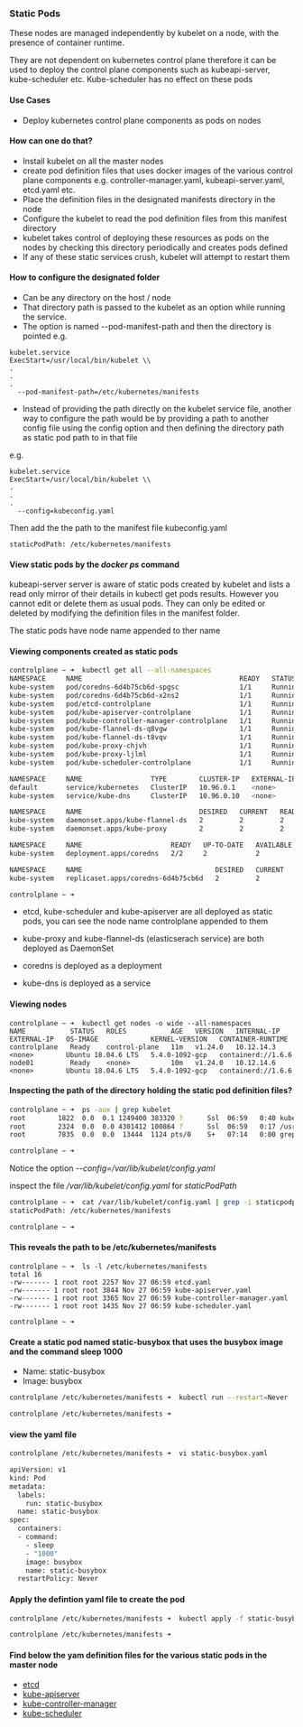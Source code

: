 ### Static Pods

These nodes are managed independently by kubelet on a node, with the presence of container runtime.

They are not dependent on kubernetes control plane therefore it can be used to deploy the control plane components such as kubeapi-server, kube-scheduler etc.
Kube-scheduler has no effect on these pods

#### Use Cases
+ Deploy kubernetes control plane components as pods on nodes

#### How can one do that?

+ Install kubelet on all the master nodes
+ create pod definition files that uses docker images of the various control plane components e.g. controller-manager.yaml, kubeapi-server.yaml, etcd.yaml etc.
+ Place the definition files in the designated manifests directory in the node
+ Configure the kubelet to read the pod definition files from this manifest directory 
+ kubelet takes control of deploying these resources as pods on the nodes by checking this directory periodically and creates pods defined
+ If any of these static services crush, kubelet will attempt to restart them

#### How to configure the designated folder
+ Can be any directory on the host / node
+ That directory path is passed to the kubelet as an option while running the service. 
+ The option is named --pod-manifest-path and then the directory is pointed e.g. 

```{r echo=FALSE, eval=FALSE}
kubelet.service
ExecStart=/usr/local/bin/kubelet \\
.
.
.
  --pod-manifest-path=/etc/kubernetes/manifests
```

+ Instead of providing the path directly on the kubelet service file, another way to configure the path would be by providing a path to another config file using the config option and then defining the directory path as static pod path to in that file

e.g.

```{r echo=FALSE, eval=FALSE}
kubelet.service
ExecStart=/usr/local/bin/kubelet \\
.
.
.
  --config=kubeconfig.yaml
```

Then add the the path to the manifest file kubeconfig.yaml

```{r echo=FALSE, eval=FALSE}
staticPodPath: /etc/kubernetes/manifests
```

#### View static pods by the *docker ps* command



 kubeapi-server server is aware of static pods created by kubelet and lists a read only mirror of their details in kubectl get pods results. However you cannot edit or delete them as usual pods. They can only be edited or deleted by modifying the definition files in the manifest folder.

The static pods have node name appended to ther name

#### Viewing components created as static pods

```bash
controlplane ~ ➜  kubectl get all --all-namespaces
NAMESPACE     NAME                                       READY   STATUS    RESTARTS   AGE
kube-system   pod/coredns-6d4b75cb6d-spgsc               1/1     Running   0          6m23s
kube-system   pod/coredns-6d4b75cb6d-x2ns2               1/1     Running   0          6m23s
kube-system   pod/etcd-controlplane                      1/1     Running   0          6m35s
kube-system   pod/kube-apiserver-controlplane            1/1     Running   0          6m37s
kube-system   pod/kube-controller-manager-controlplane   1/1     Running   0          6m35s
kube-system   pod/kube-flannel-ds-q8vgw                  1/1     Running   0          6m12s
kube-system   pod/kube-flannel-ds-t8vqv                  1/1     Running   0          6m24s
kube-system   pod/kube-proxy-chjvh                       1/1     Running   0          6m12s
kube-system   pod/kube-proxy-ljlml                       1/1     Running   0          6m24s
kube-system   pod/kube-scheduler-controlplane            1/1     Running   0          6m35s

NAMESPACE     NAME                 TYPE        CLUSTER-IP   EXTERNAL-IP   PORT(S)                  AGE
default       service/kubernetes   ClusterIP   10.96.0.1    <none>        443/TCP                  6m38s
kube-system   service/kube-dns     ClusterIP   10.96.0.10   <none>        53/UDP,53/TCP,9153/TCP   6m36s

NAMESPACE     NAME                             DESIRED   CURRENT   READY   UP-TO-DATE   AVAILABLE   NODE SELECTOR            AGE
kube-system   daemonset.apps/kube-flannel-ds   2         2         2       2            2           <none>                   6m33s
kube-system   daemonset.apps/kube-proxy        2         2         2       2            2           kubernetes.io/os=linux   6m36s

NAMESPACE     NAME                      READY   UP-TO-DATE   AVAILABLE   AGE
kube-system   deployment.apps/coredns   2/2     2            2           6m36s

NAMESPACE     NAME                                 DESIRED   CURRENT   READY   AGE
kube-system   replicaset.apps/coredns-6d4b75cb6d   2         2         2       6m24s

controlplane ~ ➜  
```

+ etcd, kube-scheduler and kube-apiserver are all deployed as static pods, you can see the node name controlplane appended to them

+ kube-proxy and kube-flannel-ds (elasticserach service) are both deployed as DaemonSet

+ coredns is deployed as a deployment

+ kube-dns is deployed as a service

#### Viewing nodes
```
controlplane ~ ➜  kubectl get nodes -o wide --all-namespaces
NAME           STATUS   ROLES           AGE   VERSION   INTERNAL-IP   EXTERNAL-IP   OS-IMAGE             KERNEL-VERSION   CONTAINER-RUNTIME
controlplane   Ready    control-plane   11m   v1.24.0   10.12.14.3    <none>        Ubuntu 18.04.6 LTS   5.4.0-1092-gcp   containerd://1.6.6
node01         Ready    <none>          10m   v1.24.0   10.12.14.6    <none>        Ubuntu 18.04.6 LTS   5.4.0-1092-gcp   containerd://1.6.6
```


#### Inspecting the path of the directory holding the static pod definition files?

```bash
controlplane ~ ➜  ps -aux | grep kubelet
root        1822  0.0  0.1 1249400 383320 ?      Ssl  06:59   0:40 kube-apiserver --advertise-address=10.12.14.3 --allow-privileged=true --authorization-mode=Node,RBAC --client-ca-file=/etc/kubernetes/pki/ca.crt --enable-admission-plugins=NodeRestriction --enable-bootstrap-token-auth=true --etcd-cafile=/etc/kubernetes/pki/etcd/ca.crt --etcd-certfile=/etc/kubernetes/pki/apiserver-etcd-client.crt --etcd-keyfile=/etc/kubernetes/pki/apiserver-etcd-client.key --etcd-servers=https://127.0.0.1:2379 --kubelet-client-certificate=/etc/kubernetes/pki/apiserver-kubelet-client.crt --kubelet-client-key=/etc/kubernetes/pki/apiserver-kubelet-client.key --kubelet-preferred-address-types=InternalIP,ExternalIP,Hostname --proxy-client-cert-file=/etc/kubernetes/pki/front-proxy-client.crt --proxy-client-key-file=/etc/kubernetes/pki/front-proxy-client.key --requestheader-allowed-names=front-proxy-client --requestheader-client-ca-file=/etc/kubernetes/pki/front-proxy-ca.crt --requestheader-extra-headers-prefix=X-Remote-Extra- --requestheader-group-headers=X-Remote-Group --requestheader-username-headers=X-Remote-User --secure-port=6443 --service-account-issuer=https://kubernetes.default.svc.cluster.local --service-account-key-file=/etc/kubernetes/pki/sa.pub --service-account-signing-key-file=/etc/kubernetes/pki/sa.key --service-cluster-ip-range=10.96.0.0/12 --tls-cert-file=/etc/kubernetes/pki/apiserver.crt --tls-private-key-file=/etc/kubernetes/pki/apiserver.key
root        2324  0.0  0.0 4301412 100864 ?      Ssl  06:59   0:17 /usr/bin/kubelet --bootstrap-kubeconfig=/etc/kubernetes/bootstrap-kubelet.conf --kubeconfig=/etc/kubernetes/kubelet.conf --config=/var/lib/kubelet/config.yaml --container-runtime=remote --container-runtime-endpoint=unix:///var/run/containerd/containerd.sock --pod-infra-container-image=k8s.gcr.io/pause:3.7
root        7835  0.0  0.0  13444  1124 pts/0    S+   07:14   0:00 grep kubelet

controlplane ~ ➜  
```

Notice the option *--config=/var/lib/kubelet/config.yaml*

inspect the file */var/lib/kubelet/config.yaml* for *staticPodPath*

```bash
controlplane ~ ➜  cat /var/lib/kubelet/config.yaml | grep -i staticpodpath
staticPodPath: /etc/kubernetes/manifests

controlplane ~ ➜  
```

#### This reveals the path to be /etc/kubernetes/manifests

```
controlplane ~ ➜  ls -l /etc/kubernetes/manifests
total 16
-rw------- 1 root root 2257 Nov 27 06:59 etcd.yaml
-rw------- 1 root root 3844 Nov 27 06:59 kube-apiserver.yaml
-rw------- 1 root root 3365 Nov 27 06:59 kube-controller-manager.yaml
-rw------- 1 root root 1435 Nov 27 06:59 kube-scheduler.yaml

controlplane ~ ➜  
```

#### Create a static pod named static-busybox that uses the busybox image and the command sleep 1000

+ Name: static-busybox
+ Image: busybox

```bash
controlplane /etc/kubernetes/manifests ➜  kubectl run --restart=Never --image=busybox static-busybox --dry-run=client -o yaml --command -- sleep 1000 > /etc/kubernetes/manifests/static-busybox.yaml

controlplane /etc/kubernetes/manifests ➜  
```

#### view the yaml file

```bash
controlplane /etc/kubernetes/manifests ➜  vi static-busybox.yaml 

apiVersion: v1
kind: Pod
metadata:
  labels:
    run: static-busybox
  name: static-busybox
spec:
  containers:
  - command:
    - sleep
    - "1000"
    image: busybox
    name: static-busybox
  restartPolicy: Never
```

#### Apply the defintion yaml file to create the pod
```bash
controlplane /etc/kubernetes/manifests ➜  kubectl apply -f static-busybox.yaml pod/static-busybox created

controlplane /etc/kubernetes/manifests ➜  
```

#### Find below the yam definition files for the various static pods in the master node

+ [etcd](etcd.yaml)
+ [kube-apiserver](kube-apiserver.yaml)
+ [kube-controller-manager](kube-controller-manager.yaml)
+ [kube-scheduler](kube-scheduler.yaml)